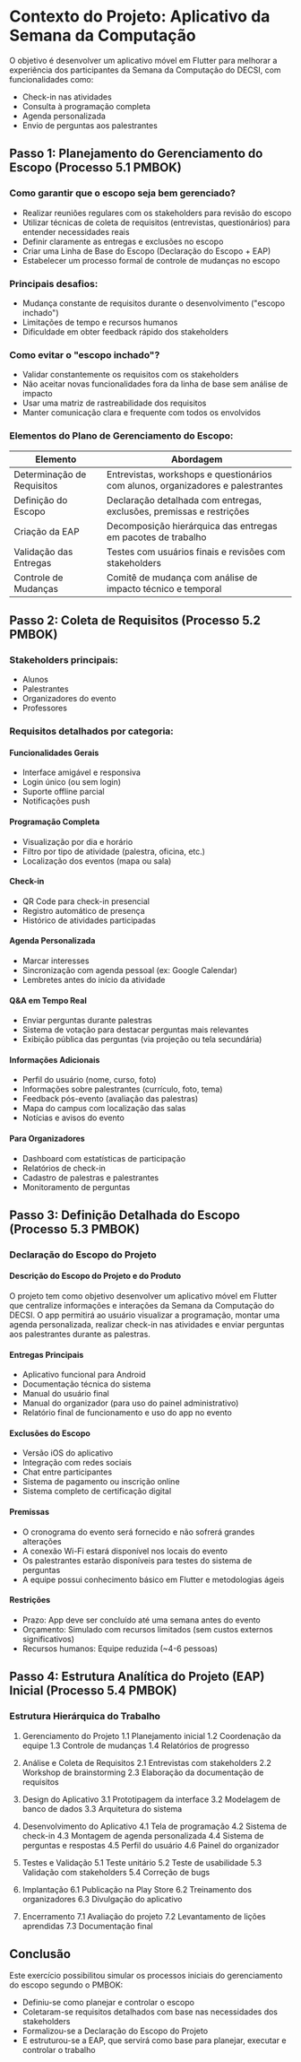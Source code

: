 # Contexto do Projeto: Aplicativo da Semana da Computação

O objetivo é desenvolver um aplicativo móvel em Flutter para melhorar a experiência dos participantes da Semana da Computação do DECSI, com funcionalidades como:

- Check-in nas atividades
- Consulta à programação completa
- Agenda personalizada
- Envio de perguntas aos palestrantes

## Passo 1: Planejamento do Gerenciamento do Escopo (Processo 5.1 PMBOK)

### Como garantir que o escopo seja bem gerenciado?
- Realizar reuniões regulares com os stakeholders para revisão do escopo
- Utilizar técnicas de coleta de requisitos (entrevistas, questionários) para entender necessidades reais
- Definir claramente as entregas e exclusões no escopo
- Criar uma Linha de Base do Escopo (Declaração do Escopo + EAP)
- Estabelecer um processo formal de controle de mudanças no escopo

### Principais desafios:
- Mudança constante de requisitos durante o desenvolvimento ("escopo inchado")
- Limitações de tempo e recursos humanos
- Dificuldade em obter feedback rápido dos stakeholders

### Como evitar o "escopo inchado"?
- Validar constantemente os requisitos com os stakeholders
- Não aceitar novas funcionalidades fora da linha de base sem análise de impacto
- Usar uma matriz de rastreabilidade dos requisitos
- Manter comunicação clara e frequente com todos os envolvidos

### Elementos do Plano de Gerenciamento do Escopo:

| Elemento | Abordagem |
|----------|-----------|
| Determinação de Requisitos | Entrevistas, workshops e questionários com alunos, organizadores e palestrantes |
| Definição do Escopo | Declaração detalhada com entregas, exclusões, premissas e restrições |
| Criação da EAP | Decomposição hierárquica das entregas em pacotes de trabalho |
| Validação das Entregas | Testes com usuários finais e revisões com stakeholders |
| Controle de Mudanças | Comitê de mudança com análise de impacto técnico e temporal |

## Passo 2: Coleta de Requisitos (Processo 5.2 PMBOK)

### Stakeholders principais:
- Alunos
- Palestrantes
- Organizadores do evento
- Professores

### Requisitos detalhados por categoria:

#### Funcionalidades Gerais
- Interface amigável e responsiva
- Login único (ou sem login)
- Suporte offline parcial
- Notificações push

#### Programação Completa
- Visualização por dia e horário
- Filtro por tipo de atividade (palestra, oficina, etc.)
- Localização dos eventos (mapa ou sala)

#### Check-in
- QR Code para check-in presencial
- Registro automático de presença
- Histórico de atividades participadas

#### Agenda Personalizada
- Marcar interesses
- Sincronização com agenda pessoal (ex: Google Calendar)
- Lembretes antes do início da atividade

#### Q&A em Tempo Real
- Enviar perguntas durante palestras
- Sistema de votação para destacar perguntas mais relevantes
- Exibição pública das perguntas (via projeção ou tela secundária)

#### Informações Adicionais
- Perfil do usuário (nome, curso, foto)
- Informações sobre palestrantes (currículo, foto, tema)
- Feedback pós-evento (avaliação das palestras)
- Mapa do campus com localização das salas
- Notícias e avisos do evento

#### Para Organizadores
- Dashboard com estatísticas de participação
- Relatórios de check-in
- Cadastro de palestras e palestrantes
- Monitoramento de perguntas

## Passo 3: Definição Detalhada do Escopo (Processo 5.3 PMBOK)

### Declaração do Escopo do Projeto

#### Descrição do Escopo do Projeto e do Produto
O projeto tem como objetivo desenvolver um aplicativo móvel em Flutter que centralize informações e interações da Semana da Computação do DECSI. O app permitirá ao usuário visualizar a programação, montar uma agenda personalizada, realizar check-in nas atividades e enviar perguntas aos palestrantes durante as palestras.

#### Entregas Principais
- Aplicativo funcional para Android
- Documentação técnica do sistema
- Manual do usuário final
- Manual do organizador (para uso do painel administrativo)
- Relatório final de funcionamento e uso do app no evento

#### Exclusões do Escopo
- Versão iOS do aplicativo
- Integração com redes sociais
- Chat entre participantes
- Sistema de pagamento ou inscrição online
- Sistema completo de certificação digital

#### Premissas
- O cronograma do evento será fornecido e não sofrerá grandes alterações
- A conexão Wi-Fi estará disponível nos locais do evento
- Os palestrantes estarão disponíveis para testes do sistema de perguntas
- A equipe possui conhecimento básico em Flutter e metodologias ágeis

#### Restrições
- Prazo: App deve ser concluído até uma semana antes do evento
- Orçamento: Simulado com recursos limitados (sem custos externos significativos)
- Recursos humanos: Equipe reduzida (~4-6 pessoas)

## Passo 4: Estrutura Analítica do Projeto (EAP) Inicial (Processo 5.4 PMBOK)

### Estrutura Hierárquica do Trabalho

1. Gerenciamento do Projeto
   1.1 Planejamento inicial
   1.2 Coordenação da equipe
   1.3 Controle de mudanças
   1.4 Relatórios de progresso

2. Análise e Coleta de Requisitos
   2.1 Entrevistas com stakeholders
   2.2 Workshop de brainstorming
   2.3 Elaboração da documentação de requisitos

3. Design do Aplicativo
   3.1 Prototipagem da interface
   3.2 Modelagem de banco de dados
   3.3 Arquitetura do sistema

4. Desenvolvimento do Aplicativo
   4.1 Tela de programação
   4.2 Sistema de check-in
   4.3 Montagem de agenda personalizada
   4.4 Sistema de perguntas e respostas
   4.5 Perfil do usuário
   4.6 Painel do organizador

5. Testes e Validação
   5.1 Teste unitário
   5.2 Teste de usabilidade
   5.3 Validação com stakeholders
   5.4 Correção de bugs

6. Implantação
   6.1 Publicação na Play Store
   6.2 Treinamento dos organizadores
   6.3 Divulgação do aplicativo

7. Encerramento
   7.1 Avaliação do projeto
   7.2 Levantamento de lições aprendidas
   7.3 Documentação final

## Conclusão

Este exercício possibilitou simular os processos iniciais do gerenciamento do escopo segundo o PMBOK:
- Definiu-se como planejar e controlar o escopo
- Coletaram-se requisitos detalhados com base nas necessidades dos stakeholders
- Formalizou-se a Declaração do Escopo do Projeto
- E estruturou-se a EAP, que servirá como base para planejar, executar e controlar o trabalho